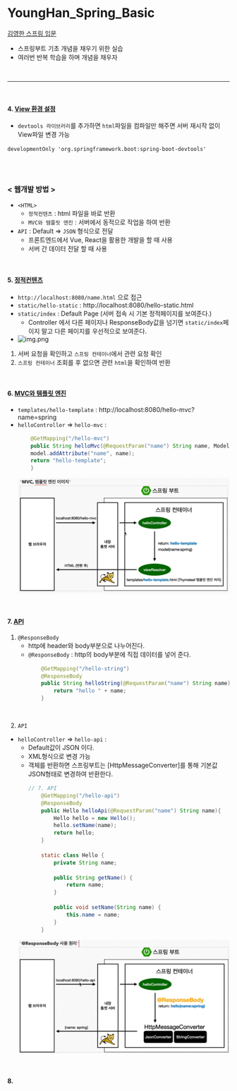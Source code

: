 # YoungHan_Spring_Basic

[김영한 스프링 입문](https://www.youtube.com/watch?v=qyGjLVQ0Hog&list=PLumVmq_uRGHgBrimIp2-7MCnoPUskVMnd)

- 스프링부트 기초 개념을 채우기 위한 실습
- 여러번 반복 학습을 하며 개념을 채우자

<br>

---

<br>

#### 4. [View 환경 설정](https://www.youtube.com/watch?v=P6AgXuh-fxA&list=PLumVmq_uRGHgBrimIp2-7MCnoPUskVMnd&index=4)
- `devtools 라이브러리`를 추가하면 `html`파일을 컴파일만 해주면 서버 재시작 없이 View파일 변경 가능

```developmentOnly 'org.springframework.boot:spring-boot-devtools'```

<br>
<br>

### < 웹개발 방법 >
- `<HTML>`
  - `정적컨텐츠` : html 파일을 바로 반환
  - `MVC와 템플릿 엔진` : 서버에서 동적으로 작업을 하여 반환
- `API` : Default => `JSON` 형식으로 전달
  - 프론트엔드에서 Vue, React을 활용한 개발을 할 때 사용
  - 서버 간 데이터 전달 할 때 사용

<br>

#### 5. [정적컨텐츠](https://www.youtube.com/watch?v=yZVTnaudGXk&list=PLumVmq_uRGHgBrimIp2-7MCnoPUskVMnd&index=6)
- `http://localhost:8080/name.html` 으로 접근
- `static/hello-static` : http://localhost:8080/hello-static.html
- `static/index` : Default Page (서버 접속 시 기본 정적페이지를 보여준다.)
  - Controller 에서 다른 페이지나 ResponseBody값을 넘기면 `static/index`페이지 말고 다른 페이지를 우선적으로 보여준다.
- ![img.png](img.png)
1. 서버 요청을 확인하고 `스프링 컨테이너`에서 관련 요청 확인
2. `스프링 컨테이너` 조회를 후 없으면 관련 `html`을 확인하여 반환

<br>

#### 6. [MVC와 템플릿 엔진](https://www.youtube.com/watch?v=H8LG-GncT94&list=PLumVmq_uRGHgBrimIp2-7MCnoPUskVMnd&index=7)
- `templates/hello-template` : http://localhost:8080/hello-mvc?name=spring
- `helloController` => `hello-mvc` :
  ```java
      @GetMapping("/hello-mvc")
      public String helloMvc(@RequestParam("name") String name, Model model){
      model.addAttribute("name", name);
      return "hello-template";
      }
  ```
  ![img_1.png](img_1.png)

<br>

#### 7. [API](https://www.youtube.com/watch?v=ec1jW_jBCmI&list=PLumVmq_uRGHgBrimIp2-7MCnoPUskVMnd&index=8)
1. `@ResponseBody`
   - http에 header와 body부분으로 나누어진다.
   - `@ResponseBody` : http의 body부분에 직접 데이터를 넣어 준다.
     ```java
         @GetMapping("/hello-string")
         @ResponseBody
         public String helloString(@RequestParam("name") String name){
             return "hello " + name;
         }
     ```

<br>

2. `API`
- `helloController` => `hello-api` : 
  - Default값이 JSON 이다.
  - XML형식으로 변경 가능
  - 객체를 반환하면 스프링부트는 [HttpMessageConverter]를 통해 기본값 JSON형태로 변경하여 반환한다.
    ```java
    // 7. API
        @GetMapping("/hello-api")
        @ResponseBody
        public Hello helloApi(@RequestParam("name") String name){
            Hello hello = new Hello();
            hello.setName(name);
            return hello;
        }
  
        static class Hello {
            private String name;
  
            public String getName() {
                return name;
            }
  
            public void setName(String name) {
                this.name = name;
            }
        }
    ```
  ![img_2.png](img_2.png)

<br>

#### 8.